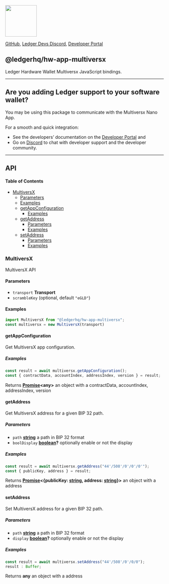 <img src="https://user-images.githubusercontent.com/4631227/191834116-59cf590e-25cc-4956-ae5c-812ea464f324.png" height="100" />

[GitHub](https://github.com/LedgerHQ/ledger-live/),
[Ledger Devs Discord](https://developers.ledger.com/discord-pro),
[Developer Portal](https://developers.ledger.com/)

## @ledgerhq/hw-app-multiversx

Ledger Hardware Wallet Multiversx JavaScript bindings.

***

## Are you adding Ledger support to your software wallet?

You may be using this package to communicate with the Multiversx Nano App.

For a smooth and quick integration:

*   See the developers’ documentation on the [Developer Portal](https://developers.ledger.com/docs/transport/overview/) and
*   Go on [Discord](https://developers.ledger.com/discord-pro/) to chat with developer support and the developer community.

***

## API

<!-- Generated by documentation.js. Update this documentation by updating the source code. -->

#### Table of Contents

*   [MultiversX](#multiversx)
    *   [Parameters](#parameters)
    *   [Examples](#examples)
    *   [getAppConfiguration](#getappconfiguration)
        *   [Examples](#examples-1)
    *   [getAddress](#getaddress)
        *   [Parameters](#parameters-1)
        *   [Examples](#examples-2)
    *   [setAddress](#setaddress)
        *   [Parameters](#parameters-2)
        *   [Examples](#examples-3)

### MultiversX

MultiversX API

#### Parameters

*   `transport` **Transport**&#x20;
*   `scrambleKey`   (optional, default `"eGLD"`)

#### Examples

```javascript
import MultiversX from "@ledgerhq/hw-app-multiversx";
const multiversx = new MultiversX(transport)
```

#### getAppConfiguration

Get MultiversX app configuration.

##### Examples

```javascript
const result = await multiversx.getAppConfiguration();
const { contractData, accountIndex, addressIndex, version } = result;
```

Returns **[Promise](https://developer.mozilla.org/docs/Web/JavaScript/Reference/Global_Objects/Promise)\<any>** an object with a contractData, accountIndex, addressIndex, version

#### getAddress

Get MultiversX address for a given BIP 32 path.

##### Parameters

*   `path` **[string](https://developer.mozilla.org/docs/Web/JavaScript/Reference/Global_Objects/String)** a path in BIP 32 format
*   `boolDisplay` **[boolean](https://developer.mozilla.org/docs/Web/JavaScript/Reference/Global_Objects/Boolean)?** optionally enable or not the display

##### Examples

```javascript
const result = await multiversx.getAddress("44'/508'/0'/0'/0'");
const { publicKey, address } = result;
```

Returns **[Promise](https://developer.mozilla.org/docs/Web/JavaScript/Reference/Global_Objects/Promise)<{publicKey: [string](https://developer.mozilla.org/docs/Web/JavaScript/Reference/Global_Objects/String), address: [string](https://developer.mozilla.org/docs/Web/JavaScript/Reference/Global_Objects/String)}>** an object with a address

#### setAddress

Set MultiversX address for a given BIP 32 path.

##### Parameters

*   `path` **[string](https://developer.mozilla.org/docs/Web/JavaScript/Reference/Global_Objects/String)** a path in BIP 32 format
*   `display` **[boolean](https://developer.mozilla.org/docs/Web/JavaScript/Reference/Global_Objects/Boolean)?** optionally enable or not the display

##### Examples

```javascript
const result = await multiversx.setAddress("44'/508'/0'/0/0");
result : Buffer;
```

Returns **any** an object with a address
